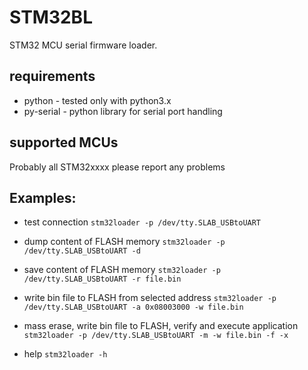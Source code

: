 # STM32BL
STM32 MCU serial firmware loader.

## requirements
- python - tested only with python3.x
- py-serial - python library for serial port handling

## supported MCUs
Probably all STM32xxxx
please report any problems

## Examples:
- test connection
  `stm32loader -p /dev/tty.SLAB_USBtoUART`

- dump content of FLASH memory
  `stm32loader -p /dev/tty.SLAB_USBtoUART -d`

- save content of FLASH memory
  `stm32loader -p /dev/tty.SLAB_USBtoUART -r file.bin`

- write bin file to FLASH from selected address
  `stm32loader -p /dev/tty.SLAB_USBtoUART -a 0x08003000 -w file.bin`

- mass erase, write bin file to FLASH, verify and execute application
  `stm32loader -p /dev/tty.SLAB_USBtoUART -m -w file.bin -f -x`

- help
  `stm32loader -h`
